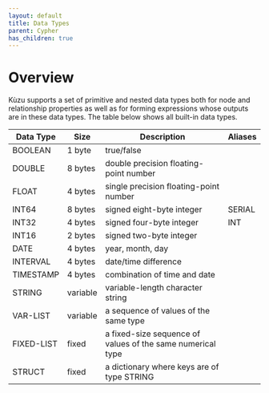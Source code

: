 ```yaml
---
layout: default
title: Data Types
parent: Cypher
has_children: true
---
```


# Overview
Kùzu supports a set of primitive and nested data types both for node and relationship properties as well as for forming expressions whose outputs are in these data types. The table below shows all built-in data types.

| Data Type | Size | Description | Aliases
| --- | --- | --- | --- | 
| BOOLEAN | 1 byte | true/false | |
| DOUBLE | 8 bytes | double precision floating-point number | |
| FLOAT | 4 bytes | single precision floating-point number | |
| INT64 | 8 bytes | signed eight-byte integer | SERIAL |
| INT32 | 4 bytes | signed four-byte integer | INT |
| INT16 | 2 bytes | signed two-byte integer | |
| DATE | 4 bytes | year, month, day| |
| INTERVAL | 4 bytes | date/time difference | | 
| TIMESTAMP | 4 bytes | combination of time and date | |
| STRING | variable | variable-length character string | |
| VAR-LIST | variable | a sequence of values of the same type | |
| FIXED-LIST | fixed | a fixed-size sequence of values of the same numerical type | |
| STRUCT | fixed | a dictionary where keys are of type STRING | |

